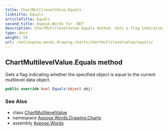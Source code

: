 ```yaml
---
title: ChartMultilevelValue.Equals
linktitle: Equals
articleTitle: Equals
second_title: Aspose.Words for .NET
description: ChartMultilevelValue Equals method. Gets a flag indicating whether the specified object is equal to the current multilevel data object in C#.
type: docs
weight: 50
url: /net/aspose.words.drawing.charts/chartmultilevelvalue/equals/
---
```

## ChartMultilevelValue.Equals method

Gets a flag indicating whether the specified object is equal to the current multilevel data object.

```csharp
public override bool Equals(object obj)
```

### See Also

* class [ChartMultilevelValue](../)
* namespace [Aspose.Words.Drawing.Charts](../../../aspose.words.drawing.charts/)
* assembly [Aspose.Words](../../../)
